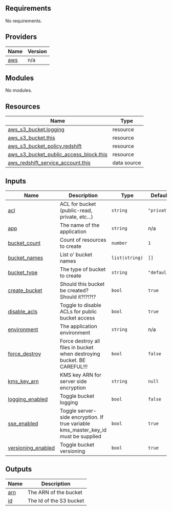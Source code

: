 <!-- BEGINNING OF PRE-COMMIT-TERRAFORM DOCS HOOK -->
## Requirements

No requirements.

## Providers

| Name | Version |
|------|---------|
| <a name="provider_aws"></a> [aws](#provider\_aws) | n/a |

## Modules

No modules.

## Resources

| Name | Type |
|------|------|
| [aws_s3_bucket.logging](https://registry.terraform.io/providers/hashicorp/aws/latest/docs/resources/s3_bucket) | resource |
| [aws_s3_bucket.this](https://registry.terraform.io/providers/hashicorp/aws/latest/docs/resources/s3_bucket) | resource |
| [aws_s3_bucket_policy.redshift](https://registry.terraform.io/providers/hashicorp/aws/latest/docs/resources/s3_bucket_policy) | resource |
| [aws_s3_bucket_public_access_block.this](https://registry.terraform.io/providers/hashicorp/aws/latest/docs/resources/s3_bucket_public_access_block) | resource |
| [aws_redshift_service_account.this](https://registry.terraform.io/providers/hashicorp/aws/latest/docs/data-sources/redshift_service_account) | data source |

## Inputs

| Name | Description | Type | Default | Required |
|------|-------------|------|---------|:--------:|
| <a name="input_acl"></a> [acl](#input\_acl) | ACL for bucket (public-read, private, etc...) | `string` | `"private"` | no |
| <a name="input_app"></a> [app](#input\_app) | The name of the application | `string` | n/a | yes |
| <a name="input_bucket_count"></a> [bucket\_count](#input\_bucket\_count) | Count of resources to create | `number` | `1` | no |
| <a name="input_bucket_names"></a> [bucket\_names](#input\_bucket\_names) | List o' bucket names | `list(string)` | `[]` | no |
| <a name="input_bucket_type"></a> [bucket\_type](#input\_bucket\_type) | The type of bucket to create | `string` | `"default"` | no |
| <a name="input_create_bucket"></a> [create\_bucket](#input\_create\_bucket) | Should this bucket be created? Should it?!?!?!? | `bool` | `true` | no |
| <a name="input_disable_acls"></a> [disable\_acls](#input\_disable\_acls) | Toggle to disable ACLs for public bucket access | `bool` | `true` | no |
| <a name="input_environment"></a> [environment](#input\_environment) | The application environment | `string` | n/a | yes |
| <a name="input_force_destroy"></a> [force\_destroy](#input\_force\_destroy) | Force destroy all files in bucket when destroying bucket. BE CAREFUL!!! | `bool` | `false` | no |
| <a name="input_kms_key_arn"></a> [kms\_key\_arn](#input\_kms\_key\_arn) | KMS key ARN for server side encryption | `string` | `null` | no |
| <a name="input_logging_enabled"></a> [logging\_enabled](#input\_logging\_enabled) | Toggle bucket logging | `bool` | `false` | no |
| <a name="input_sse_enabled"></a> [sse\_enabled](#input\_sse\_enabled) | Toggle server-side encryption. If true variable kms\_master\_key\_id must be supplied | `bool` | `true` | no |
| <a name="input_versioning_enabled"></a> [versioning\_enabled](#input\_versioning\_enabled) | Toggle bucket versioning | `bool` | `true` | no |

## Outputs

| Name | Description |
|------|-------------|
| <a name="output_arn"></a> [arn](#output\_arn) | The ARN of the bucket |
| <a name="output_id"></a> [id](#output\_id) | The Id of the S3 bucket |
<!-- END OF PRE-COMMIT-TERRAFORM DOCS HOOK -->

